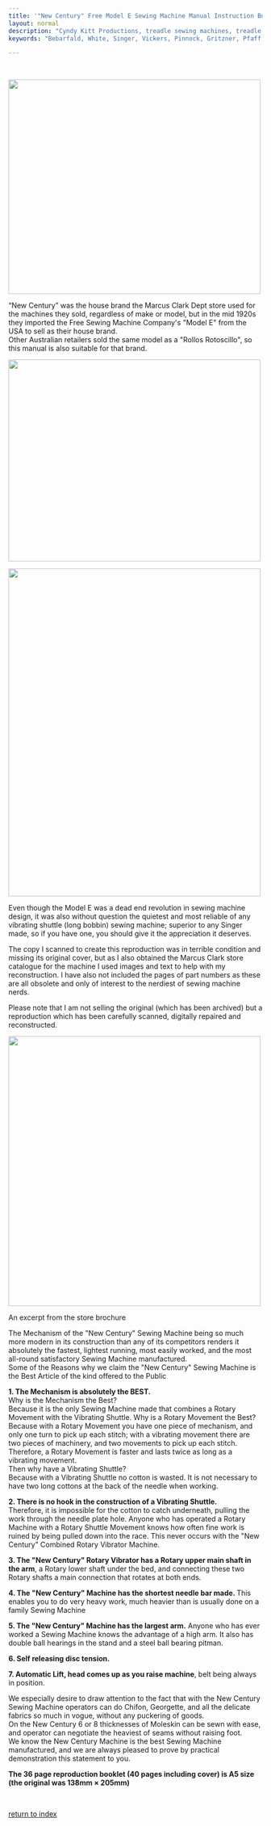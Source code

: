 ```yaml
---
title: '"New Century" Free Model E Sewing Machine Manual Instruction Booklet'
layout: normal
description: "Cyndy Kitt Productions, treadle sewing machines, treadle sewing machine parts, sewing machine parts, vintage treadle sewing machines, reproduction sewing machine manuals, sewing machine manual, eco sewing"
keywords: "Bebarfald, White, Singer, Vickers, Pinnock, Gritzner, Pfaff, treadle sewing machine, vintage sewing machine, sewing machine manual"

---
```


<div class="container text-center">
<div class="row">
<div class="col-2">&nbsp;</div>
<div class="col-8">
<p><img class="img-fluid my-1" src="{{ "machines/pic/Free.E.222.01.png" | relative_url }}" width="500" height="425"></p>
<p class="h4 font-weight-bold">&ldquo;New Century&rdquo; was the house brand the Marcus Clark Dept store used for the machines they sold, regardless of make or model, but in the mid 1920s they imported the Free Sewing Machine Company's "Model E" from the USA to sell as their house brand. <br> Other Australian retailers sold the same model as a "Rollos Rotoscillo", so this manual is also suitable for that brand.</p>
<div class="container my-4">
<div class="row">
<div class="col-8">
<p><img class="img-fluid my-1" src="{{"pic/MAN-FVSE.00.jpg"}}" width="500" height="400"></p>
<p><img class="img-fluid my-1" src="{{"pic/MAN-FVSE.07.png"}}" width="500" height="650"></p>
</div>
<div class="col-4">
<p class="text-left">Even though the Model E was a dead end revolution in sewing machine design, it was also without question the quietest and most reliable of any vibrating shuttle (long bobbin) sewing machine; superior to any Singer made, so if you have one, you should give it the appreciation it deserves.</p> 
<p class="text-left">The copy I scanned to create this reproduction was in terrible condition and missing its original cover, but as I also obtained the Marcus Clark store catalogue for the machine I used images and text to help with my reconstruction.  I have also not included the pages of part numbers as these are all obsolete and only of interest to the nerdiest of sewing machine nerds.</p>
<p class="text-left"> Please note that I am not selling the original (which has been archived) but a reproduction which has been carefully scanned, digitally repaired and reconstructed. </p>
</div><!-- inner col -->
</div><!-- inner row -->
<div class="row">
<div class="col-8">
<p><img class="img-fluid my-1" src="{{ "machines/pic/MAN-FVSE.C0.jpg" | relative_url }}" width="500" height="535"></p>
</div>
<div class="col-4 text-left">
<p class="h2 font-weight-bold">An excerpt from the store brochure</p>
<p class="font-weight-bold">The Mechanism of the &quot;New Century&quot; Sewing Machine being so much more modern in its construction than any of its competitors renders it absolutely the fastest, lightest running, most easily worked, and the most all-round satisfactory Sewing Machine manufactured.<br> Some of the Reasons why we claim the &quot;New Century&quot; Sewing Machine is the Best Article of the kind offered to the Public </p>
</div>
</div><!-- inner row -->
</div><!-- inner container -->
<p class="h5 text-left"><b>1. The Mechanism is absolutely the BEST.</b><br> Why is the Mechanism the Best?<br> Because it is the only Sewing Machine made that combines a Rotary Movement with the Vibrating Shuttle. Why is a Rotary Movement the Best? Because with a Rotary Movement you have one piece of mechanism, and only one turn to pick up each stitch; with a vibrating movement there are two pieces of machinery, and two movements to pick up each stitch. Therefore, a Rotary Movement is faster and lasts twice as long as a vibrating movement. <br> Then why have a Vibrating Shuttle?<br> Because with a Vibrating Shuttle no cotton is wasted. It is not necessary to have two long cottons at the back of the needle when working. </p> 
<p class="h5 text-left"><b>2. There is no hook in the construction of a Vibrating Shuttle. </b><br> Therefore, it is impossible for the cotton to catch underneath, pulling the work through the needle plate hole. Anyone who has operated a Rotary Machine with a Rotary Shuttle Movement knows how often fine work is ruined by being pulled down into the race. This never occurs with the &quot;New Century&quot; Combined Rotary Vibrator Machine. </p> 
<p class="h5 text-left"><b>3. The &quot;New Century&quot; Rotary Vibrator has a Rotary upper main shaft in the arm</b>, a Rotary lower shaft under the bed, and connecting these two Rotary shafts a main connection that rotates at both ends. </p> 
<p class="h5 text-left"><b>4. The &quot;New Century&quot; Machine has the shortest needle bar made. </b>This enables you to do very heavy work, much heavier than is usually done on a family Sewing Machine </p>
<p class="h5 text-left"><b>5. The &quot;New Century&quot; Machine has the largest arm.</b> Anyone who has ever worked a Sewing Machine knows the advantage of a high arm.  It also has double ball hearings in the stand and a steel ball bearing pitman. </p>
<p class="h5 text-left"><b>6. Self releasing disc tension. </b> </p>
<p class="h5 text-left"><b>7. Automatic Lift, head comes up as you raise machine</b>, belt being always in position. </p>
<p class="h5 text-left">We especially desire to draw attention to the fact that with the New Century Sewing Machine operators can do Chifon, Georgette, and all the delicate fabrics so much in vogue, without any puckering of goods. <br> On the New Century 6 or 8 thicknesses of Moleskin can be sewn with ease, and operator can negotiate the heaviest of seams without raising foot.  <br> We know the New Century Machine is the best Sewing Machine manufactured, and we are always pleased to prove by practical demonstration this statement to you. </p>
<p class="h5"><b>The 36 page reproduction booklet (40 pages including cover) is A5 size (the original was 138mm &times; 205mm) </b></p>
</div>
<div class="col-2">&nbsp;</div>
</div><!-- end row -->
<p class="text-center"><a href="./index">return to index</a></p>
</div><!-- end container -->
